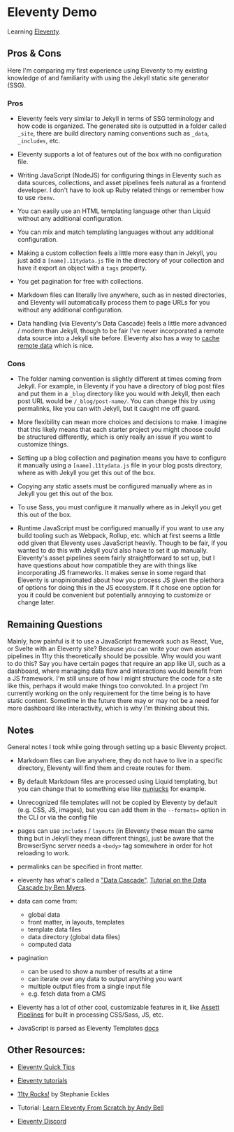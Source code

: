 # Eleventy Demo

Learning [Eleventy](https://www.11ty.dev/).

## Pros & Cons

Here I'm comparing my first experience using Eleventy to my existing knowledge of and familiarity with using the Jekyll static site generator (SSG).

### Pros

- Eleventy feels very similar to Jekyll in terms of SSG terminology and how code is organized. The generated site is outputted in a folder called `_site`, there are build directory naming conventions such as `_data`, `_includes`, etc.

- Eleventy supports a lot of features out of the box with no configuration file.

- Writing JavaScript (NodeJS) for configuring things in Eleventy such as data sources, collections, and asset pipelines feels natural as a frontend developer. I don't have to look up Ruby related things or remember how to use `rbenv`.

- You can easily use an HTML templating language other than Liquid without any additional configuration.

- You can mix and match templating languages without any additional configuration.

- Making a custom collection feels a little more easy than in Jekyll, you just add a `[name].11tydata.js` file in the directory of your collection and have it export an object with a `tags` property.

- You get pagination for free with collections.

- Markdown files can literally live anywhere, such as in nested directories, and Eleventy will automatically process them to page URLs for you without any additional configuration.

- Data handling (via Eleventy's Data Cascade) feels a little more advanced / modern than Jekyll, though to be fair I've never incorporated a remote data source into a Jekyll site before. Eleventy also has a way to [cache remote data](https://www.11ty.dev/docs/quicktips/) which is nice.

### Cons

- The folder naming convention is slightly different at times coming from Jekyll. For example, in Eleventy if you have a directory of blog post files and put them in a `_blog` directory like you would with Jekyll, then each post URL would be `/_blog/post-name/`. You can change this by using permalinks, like you can with Jekyll, but it caught me off guard.

- More flexibility can mean more choices and decisions to make. I imagine that this likely means that each starter project you might choose could be structured differently, which is only really an issue if you want to customize things.

- Setting up a blog collection and pagination means you have to configure it manually using a `[name].11tydata.js` file in your blog posts directory, where as with Jekyll you get this out of the box.

- Copying any static assets must be configured manually where as in Jekyll you get this out of the box.

- To use Sass, you must configure it manually where as in Jekyll you get this out of the box.

- Runtime JavaScript must be configured manually if you want to use any build tooling such as Webpack, Rollup, etc. which at first seems a little odd given that Eleventy uses JavaScript heavily. Though to be fair, if you wanted to do this with Jekyll you'd also have to set it up manually. Eleventy's asset pipelines seem fairly straightforward to set up, but I have questions about how compatible they are with things like incorporating JS frameworks. It makes sense in some regard that Eleventy is unopinionated about how you process JS given the plethora of options for doing this in the JS ecosystem. If it chose one option for you it could be convenient but potentially annoying to customize or change later.

## Remaining Questions

Mainly, how painful is it to use a JavaScript framework such as React, Vue, or Svelte with an Eleventy site? Because you can write your own asset pipelines in 11ty this theoretically should be possible. Why would you want to do this? Say you have certain pages that require an app like UI, such as a dashboard, where managing data flow and interactions would benefit from a JS framework. I'm still unsure of how I might structure the code for a site like this, perhaps it would make things too convoluted. In a project I'm currently working on the only requirement for the time being is to have static content. Sometime in the future there may or may not be a need for more dashboard like interactivity, which is why I'm thinking about this.

## Notes

General notes I took while going through setting up a basic Eleventy project.

- Markdown files can live anywhere, they do not have to live in a specific directory, Eleventy will find them and create routes for them.

- By default Markdown files are processed using Liquid templating, but you can change that to something else like [nunjucks](https://mozilla.github.io/nunjucks/) for example.

- Unrecognized file templates will not be copied by Eleventy by default (e.g. CSS, JS, images), but you can add them in the `--formats=` option in the CLI or via the config file

- pages can use `includes` / `layouts` (in Eleventy these mean the same thing but in Jekyll they mean different things), just be aware that the BrowserSync server needs a `<body>` tag somewhere in order for hot reloading to work.

- permalinks can be specified in front matter.

- eleventy has what's called a ["Data Cascade"](https://www.11ty.dev/docs/data-cascade/). [Tutorial on the Data Cascade by Ben Myers](https://benmyers.dev/blog/eleventy-data-cascade/).

- data can come from:

  - global data
  - front matter, in layouts, templates
  - template data files
  - data directory (global data files)
  - computed data

- pagination

  - can be used to show a number of results at a time
  - can iterate over any data to output anything you want
  - multiple output files from a single input file
  - e.g. fetch data from a CMS

- Eleventy has a lot of other cool, customizable features in it, like [Assett Pipelines](https://mxb.dev/blog/eleventy-asset-pipeline/) for built in processing CSS/Sass, JS, etc.

- JavaScript is parsed as Eleventy Templates [docs](https://www.11ty.dev/docs/languages/javascript/#classes)

## Other Resources:

- [Eleventy Quick Tips](https://www.11ty.dev/docs/quicktips/)

- [Eleventy tutorials](https://www.11ty.dev/docs/tutorials/)

- [11ty Rocks!](https://11ty.rocks/) by Stephanie Eckles

- Tutorial: [Learn Eleventy From Scratch by Andy Bell](https://learneleventyfromscratch.com/)

- [Eleventy Discord](https://www.11ty.dev/blog/discord/)
